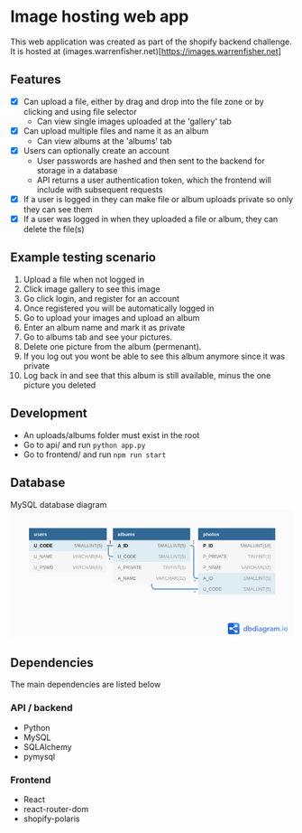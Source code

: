 # Image hosting web app
This web application was created as part of the shopify backend challenge.
It is hosted at (images.warrenfisher.net)[https://images.warrenfisher.net]

## Features
- [x] Can upload a file, either by drag and drop into the file zone or
    by clicking and using file selector
    - Can view single images uploaded at the 'gallery' tab
- [x] Can upload multiple files and name it as an album
    - Can view albums at the 'albums' tab
- [x] Users can optionally create an account
    - User passwords are hashed and then sent to the backend for storage in a database
    - API returns a user authentication token, which the frontend will include with subsequent requests
- [x] If a user is logged in they can make file or album uploads private so only they can see them
- [x] If a user was logged in when they uploaded a file or album, they can delete the file(s)

## Example testing scenario
1. Upload a file when not logged in
2. Click image gallery to see this image
3. Go click login, and register for an account
4. Once registered you will be automatically logged in
5. Go to upload your images and upload an album
6. Enter an album name and mark it as private
7. Go to albums tab and see your pictures. 
8. Delete one picture from the album (permenant).
9. If you log out you wont be able to see this album anymore since it was private
10. Log back in and see that this album is still available, minus the one picture you deleted

## Development

- An uploads/albums folder must exist in the root
- Go to api/ and run `python app.py`
- Go to frontend/ and run `npm run start`

## Database
MySQL database diagram
![MySQL diagram](api/db.png)

## Dependencies 
The main dependencies are listed below
### API / backend
- Python
- MySQL
- SQLAlchemy
- pymysql
### Frontend
- React
- react-router-dom 
- shopify-polaris